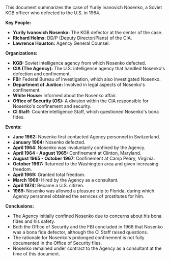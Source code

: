 This document summarizes the case of Yurily Ivanovich Nosenko, a Soviet KGB officer who defected to the U.S. in 1964.

**Key People:**

*   **Yurily Ivanovich Nosenko:** The KGB defector at the center of the case.
*   **Richard Helms:** DD/P (Deputy Director/Plans) of the CIA.
*   **Lawrence Houston:** Agency General Counsel.

**Organizations:**

*   **KGB:** Soviet intelligence agency from which Nosenko defected.
*   **CIA (The Agency):** The U.S. intelligence agency that handled Nosenko's defection and confinement.
*   **FBI:** Federal Bureau of Investigation, which also investigated Nosenko.
*   **Department of Justice:** Involved in legal aspects of Nosenko's confinement.
*   **White House:** Informed about the Nosenko affair.
*   **Office of Security (OS):** A division within the CIA responsible for Nosenko's confinement and security.
*   **CI Staff:** Counterintelligence Staff, which questioned Nosenko's bona fides.

**Events:**

*   **June 1962:** Nosenko first contacted Agency personnel in Switzerland.
*   **January 1964:** Nosenko defected.
*   **April 1964:** Nosenko was involuntarily confined by the Agency.
*   **April 1964 - August 1965:** Confinement at Clinton, Maryland.
*   **August 1965 - October 1967:** Confinement at Camp Peary, Virginia.
*   **October 1967:** Returned to the Washington area and given increasing freedom.
*   **April 1969:** Granted total freedom.
*   **March 1969:** Hired by the Agency as a consultant.
*   **April 1974:** Became a U.S. citizen.
*   **1969:** Nosenko was allowed a pleasure trip to Florida, during which Agency personnel obtained the services of prostitutes for him.

**Conclusions:**

*   The Agency initially confined Nosenko due to concerns about his bona fides and his safety.
*   Both the Office of Security and the FBI concluded in 1968 that Nosenko was a bona fide defector, although the CI Staff raised questions.
*   The rationale for Nosenko's prolonged confinement is not fully documented in the Office of Security files.
*   Nosenko remained under contract to the Agency as a consultant at the time of this document.
